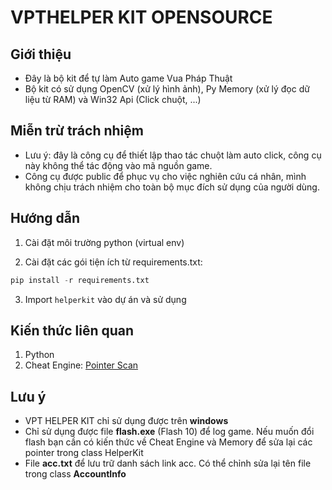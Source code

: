# VPTHELPER KIT OPENSOURCE

## Giới thiệu

- Đây là bộ kit để tự làm Auto game Vua Pháp Thuật
- Bộ kit có sử dụng OpenCV (xử lý hình ảnh), Py Memory (xử lý đọc dữ liệu từ RAM) và Win32 Api (Click chuột, ...)

## Miễn trừ trách nhiệm

- Lưu ý: đây là công cụ để thiết lập thao tác chuột làm auto click, công cụ này không thể tác động vào mã nguồn game.
- Công cụ được public để phục vụ cho việc nghiên cứu cá nhân, mình không chịu trách nhiệm cho toàn bộ mục đích sử dụng của người dùng.

## Hướng dẫn

1. Cài đặt môi trường python (virtual env)

2. Cài đặt các gói tiện ích từ requirements.txt:

```python
pip install -r requirements.txt
```

3. Import `helperkit` vào dự án và sử dụng

## Kiến thức liên quan

1. Python
2. Cheat Engine: [Pointer Scan](https://www.youtube.com/watch?v=8oC0w6WhZ1E)

## Lưu ý

- VPT HELPER KIT chỉ sử dụng được trên **windows**
- Chỉ sử dụng được file **flash.exe** (Flash 10) để log game. Nếu muốn đổi flash bạn cần có kiến thức về Cheat Engine và Memory để sửa lại các pointer trong class HelperKit
- File **acc.txt** để lưu trữ danh sách link acc. Có thể chỉnh sửa lại tên file trong class **AccountInfo**
